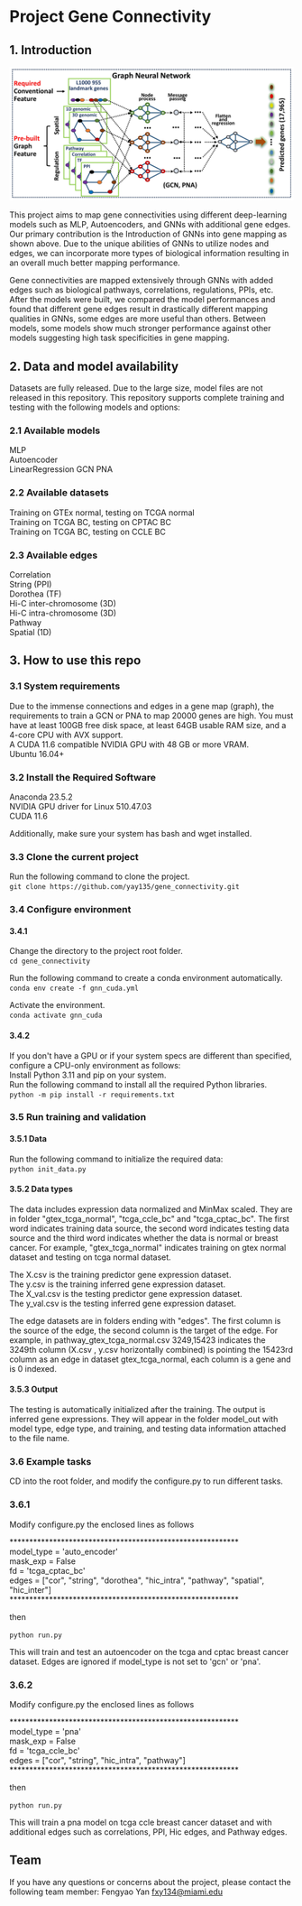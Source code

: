 # Project Gene Connectivity
## 1. Introduction

![alt text](https://github.com/yay135/gene_connectivity/blob/master/arch_gene_connectivity.png?raw=true)

This project aims to map gene connectivities using different deep-learning models such as MLP, Autoencoders, and GNNs with additional gene edges. Our primary contribution is the Introduction of GNNs into gene mapping as shown above. Due to the unique abilities of GNNs to utilize nodes and edges, we can incorporate more types of biological information resulting in an overall much better mapping performance.  

Gene connectivities are mapped extensively through GNNs with added edges such as biological pathways, correlations, regulations, PPIs, etc. After the models were built, we compared the model performances and found that different gene edges result in drastically different mapping qualities in GNNs, some edges are more useful than others. Between models, some models show much stronger performance against other models suggesting high task specificities in gene mapping.

## 2. Data and model availability
Datasets are fully released. Due to the large size, model files are not released in this repository. This repository supports complete training and testing with the following models and options:  
### 2.1 Available models
MLP  
Autoencoder  
LinearRegression
GCN
PNA
### 2.2 Available datasets
Training on GTEx normal, testing on TCGA normal    
Training on TCGA BC, testing on CPTAC BC  
Training on TCGA BC, testing on CCLE BC  
### 2.3 Available edges 
Correlation  
String (PPI)  
Dorothea (TF)  
Hi-C inter-chromosome (3D)  
Hi-C intra-chromosome (3D)  
Pathway  
Spatial (1D)   
## 3. How to use this repo
### 3.1 System requirements
Due to the immense connections and edges in a gene map (graph), the requirements to train a GCN or PNA to map 20000 genes are high.
You must have at least 100GB free disk space, at least 64GB usable RAM size, and a 4-core CPU with AVX support.  
A CUDA 11.6 compatible NVIDIA GPU with 48 GB or more VRAM.  
Ubuntu 16.04+  

### 3.2 Install the Required Software
Anaconda 23.5.2  
NVIDIA GPU driver for Linux 510.47.03  
CUDA 11.6  

Additionally, make sure your system has bash and wget installed.
### 3.3 Clone the current project
Run the following command to clone the project.  
``git clone https://github.com/yay135/gene_connectivity.git``  
### 3.4 Configure environment
#### 3.4.1 
Change the directory to the project root folder.  
``cd gene_connectivity``  

Run the following command to create a conda environment automatically.  
``conda env create -f gnn_cuda.yml``  

Activate the environment.  
``conda activate gnn_cuda``   
#### 3.4.2
If you don't have a GPU or if your system specs are different than specified, configure a CPU-only environment as follows:  
Install Python 3.11 and pip on your system.  
Run the following command to install all the required Python libraries.  
``python -m pip install -r requirements.txt``  

### 3.5 Run training and validation
#### 3.5.1 Data 
Run the following command to initialize the required data:  
``python init_data.py``

#### 3.5.2 Data types
The data includes expression data normalized and MinMax scaled. They are in folder "gtex_tcga_normal", "tcga_ccle_bc" and "tcga_cptac_bc". The first word indicates training data source, the second word indicates testing data source and the third word indicates whether the data is normal or breast cancer. For example, "gtex_tcga_normal" indicates training on gtex normal dataset and testing on tcga normal dataset.  

The X.csv is the training predictor gene expression dataset.  
The y.csv is the training inferred gene expression dataset.  
The X_val.csv is the testing predictor gene expression dataset.  
The y_val.csv is the testing inferred gene expression dataset.  

The edge datasets are in folders ending with "edges". The first column is the source of the edge, the second column is the target of the edge. For example, in pathway_gtex_tcga_normal.csv 3249,15423 indicates the 3249th column (X.csv , y.csv horizontally combined) is pointing the 15423rd column as an edge in dataset gtex_tcga_normal, each column is a gene and is 0 indexed.  

#### 3.5.3 Output
The testing is automatically initialized after the training. The output is inferred gene expressions. They will appear in the folder model_out with model type, edge type, and training, and testing data information attached to the file name.

### 3.6 Example tasks
CD into the root folder, and modify the configure.py to run different tasks.
### 3.6.1
Modify configure.py the enclosed lines as follows

\*\*\*\*\*\*\*\*\*\*\*\*\*\*\*\*\*\*\*\*\*\*\*\*\*\*\*\*\*\*\*\*\*\*\*\*\*\*\*\*\*\*\*\*\*\*\*\*\*\*\*\*\*\*\*\*\*\*  
model_type = 'auto_encoder'  
mask_exp = False  
fd = 'tcga_cptac_bc'  
edges = ["cor", "string", "dorothea", "hic_intra", "pathway", "spatial", "hic_inter"]  
\*\*\*\*\*\*\*\*\*\*\*\*\*\*\*\*\*\*\*\*\*\*\*\*\*\*\*\*\*\*\*\*\*\*\*\*\*\*\*\*\*\*\*\*\*\*\*\*\*\*\*\*\*\*\*\*\*\*  

then 

``python run.py``

This will train and test an autoencoder on the tcga and cptac breast cancer dataset. Edges are ignored if model_type is not set to 'gcn' or 'pna'.
### 3.6.2
Modify configure.py the enclosed lines as follows

\*\*\*\*\*\*\*\*\*\*\*\*\*\*\*\*\*\*\*\*\*\*\*\*\*\*\*\*\*\*\*\*\*\*\*\*\*\*\*\*\*\*\*\*\*\*\*\*\*\*\*\*\*\*\*\*\*\*  
model_type = 'pna'  
mask_exp = False  
fd = 'tcga_ccle_bc'  
edges = ["cor", "string", "hic_intra", "pathway"]  
\*\*\*\*\*\*\*\*\*\*\*\*\*\*\*\*\*\*\*\*\*\*\*\*\*\*\*\*\*\*\*\*\*\*\*\*\*\*\*\*\*\*\*\*\*\*\*\*\*\*\*\*\*\*\*\*\*\*  

then 

``python run.py``

This will train a pna model on tcga ccle breast cancer dataset and with additional edges such as correlations, PPI, Hic edges, and Pathway edges.

## Team
If you have any questions or concerns about the project, please contact the following team member:
Fengyao Yan fxy134@miami.edu 
